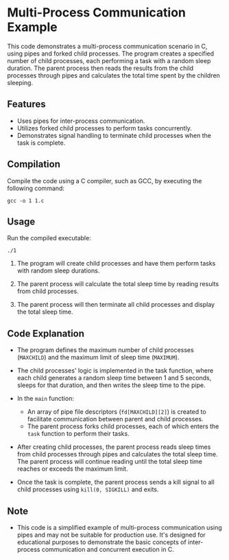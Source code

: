 # Multi-Process Communication Example

This code demonstrates a multi-process communication scenario in C, using pipes and forked child processes. The program creates a specified number of child processes, each performing a task with a random sleep duration. The parent process then reads the results from the child processes through pipes and calculates the total time spent by the children sleeping.

## Features

- Uses pipes for inter-process communication.
- Utilizes forked child processes to perform tasks concurrently.
- Demonstrates signal handling to terminate child processes when the task is complete.

## Compilation

Compile the code using a C compiler, such as GCC, by executing the following command:

```
gcc -o 1 1.c
```

## Usage

Run the compiled executable:

```
./1
```

1. The program will create child processes and have them perform tasks with random sleep durations.

2. The parent process will calculate the total sleep time by reading results from child processes.

3. The parent process will then terminate all child processes and display the total sleep time.

## Code Explanation

- The program defines the maximum number of child processes (`MAXCHILD`) and the maximum limit of sleep time (`MAXIMUM`).

- The child processes' logic is implemented in the task function, where each child generates a random sleep time between 1 and 5 seconds, sleeps for that duration, and then writes the sleep time to the pipe.

- In the `main` function:
    - An array of pipe file descriptors (`fd[MAXCHILD][2]`) is created to facilitate communication between parent and child processes.
    - The parent process forks child processes, each of which enters the `task` function to perform their tasks.

- After creating child processes, the parent process reads sleep times from child processes through pipes and calculates the total sleep time. The parent process will continue reading until the total sleep time reaches or exceeds the maximum limit.

- Once the task is complete, the parent process sends a kill signal to all child processes using `kill(0, SIGKILL)` and exits.

## Note

- This code is a simplified example of multi-process communication using pipes and may not be suitable for production use. It's designed for educational purposes to demonstrate the basic concepts of inter-process communication and concurrent execution in C.
